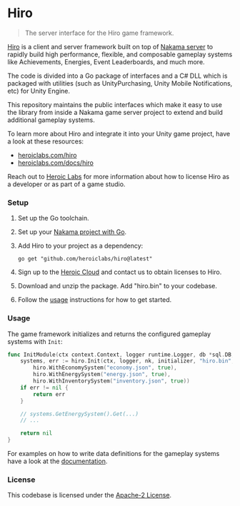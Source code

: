 Hiro
===

> The server interface for the Hiro game framework.

[Hiro](https://heroiclabs.com/hiro/) is a client and server framework built on top of [Nakama server](https://heroiclabs.com/nakama/) to rapidly build high performance, flexible, and composable gameplay systems like Achievements, Energies, Event Leaderboards, and much more.

The code is divided into a Go package of interfaces and a C# DLL which is packaged with utilities (such as UnityPurchasing, Unity Mobile Notifications, etc) for Unity Engine.

This repository maintains the public interfaces which make it easy to use the library from inside a Nakama game server project to extend and build additional gameplay systems.

To learn more about Hiro and integrate it into your Unity game project, have a look at these resources:

- [heroiclabs.com/hiro](https://heroiclabs.com/hiro/)
- [heroiclabs.com/docs/hiro](https://heroiclabs.com/docs/hiro/)

Reach out to [Heroic Labs](mailto:sales@heroiclabs.com) for more information about how to license Hiro as a developer or as part of a game studio.

### Setup

1. Set up the Go toolchain.
2. Set up your [Nakama project with Go](https://heroiclabs.com/docs/nakama/server-framework/go-runtime/#initialize-the-project).
3. Add Hiro to your project as a dependency:

   ```shell
   go get "github.com/heroiclabs/hiro@latest"
   ```

4. Sign up to the [Heroic Cloud](https://cloud.heroiclabs.com) and contact us to obtain licenses to Hiro.
5. Download and unzip the package. Add "hiro.bin" to your codebase.
6. Follow the [usage](#usage) instructions for how to get started.

### Usage

The game framework initializes and returns the configured gameplay systems with `Init`: 

```go
func InitModule(ctx context.Context, logger runtime.Logger, db *sql.DB, nk runtime.NakamaModule, initializer runtime.Initializer) error {
	systems, err := hiro.Init(ctx, logger, nk, initializer, "hiro.bin", "LicenseKey"
		hiro.WithEconomySystem("economy.json", true),
		hiro.WithEnergySystem("energy.json", true),
		hiro.WithInventorySystem("inventory.json", true))
	if err != nil {
		return err
	}

	// systems.GetEnergySystem().Get(...)
	// ...

	return nil
}
```

For examples on how to write data definitions for the gameplay systems have a look at the [documentation](https://heroiclabs.com/docs/hiro/).

### License

This codebase is licensed under the [Apache-2 License](https://github.com/heroiclabs/hiro/blob/master/LICENSE).
